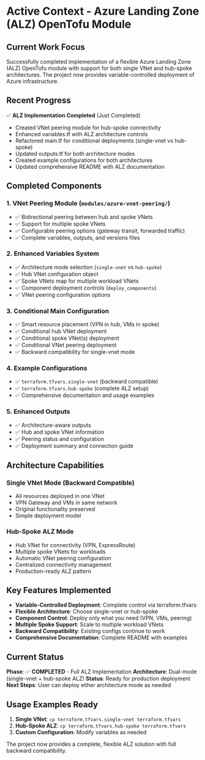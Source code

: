 # Active Context - Azure Landing Zone (ALZ) OpenTofu Module

## Current Work Focus
Successfully completed implementation of a flexible Azure Landing Zone (ALZ) OpenTofu module with support for both single VNet and hub-spoke architectures. The project now provides variable-controlled deployment of Azure infrastructure.

## Recent Progress
✅ **ALZ Implementation Completed** (Just Completed)
- Created VNet peering module for hub-spoke connectivity
- Enhanced variables.tf with ALZ architecture controls
- Refactored main.tf for conditional deployments (single-vnet vs hub-spoke)
- Updated outputs.tf for both architecture modes
- Created example configurations for both architectures
- Updated comprehensive README with ALZ documentation

## Completed Components

### 1. VNet Peering Module (`modules/azure-vnet-peering/`)
- ✅ Bidirectional peering between hub and spoke VNets
- ✅ Support for multiple spoke VNets
- ✅ Configurable peering options (gateway transit, forwarded traffic)
- ✅ Complete variables, outputs, and versions files

### 2. Enhanced Variables System
- ✅ Architecture mode selection (`single-vnet` vs `hub-spoke`)
- ✅ Hub VNet configuration object
- ✅ Spoke VNets map for multiple workload VNets
- ✅ Component deployment controls (`deploy_components`)
- ✅ VNet peering configuration options

### 3. Conditional Main Configuration
- ✅ Smart resource placement (VPN in hub, VMs in spoke)
- ✅ Conditional hub VNet deployment
- ✅ Conditional spoke VNet(s) deployment
- ✅ Conditional VNet peering deployment
- ✅ Backward compatibility for single-vnet mode

### 4. Example Configurations
- ✅ `terraform.tfvars.single-vnet` (backward compatible)
- ✅ `terraform.tfvars.hub-spoke` (complete ALZ setup)
- ✅ Comprehensive documentation and usage examples

### 5. Enhanced Outputs
- ✅ Architecture-aware outputs
- ✅ Hub and spoke VNet information
- ✅ Peering status and configuration
- ✅ Deployment summary and connection guide

## Architecture Capabilities

### Single VNet Mode (Backward Compatible)
- All resources deployed in one VNet
- VPN Gateway and VMs in same network
- Original functionality preserved
- Simple deployment model

### Hub-Spoke ALZ Mode
- Hub VNet for connectivity (VPN, ExpressRoute)
- Multiple spoke VNets for workloads
- Automatic VNet peering configuration
- Centralized connectivity management
- Production-ready ALZ pattern

## Key Features Implemented
- **Variable-Controlled Deployment**: Complete control via terraform.tfvars
- **Flexible Architecture**: Choose single-vnet or hub-spoke
- **Component Control**: Deploy only what you need (VPN, VMs, peering)
- **Multiple Spoke Support**: Scale to multiple workload VNets
- **Backward Compatibility**: Existing configs continue to work
- **Comprehensive Documentation**: Complete README with examples

## Current Status
**Phase**: ✅ **COMPLETED** - Full ALZ Implementation
**Architecture**: Dual-mode (single-vnet + hub-spoke ALZ)
**Status**: Ready for production deployment
**Next Steps**: User can deploy either architecture mode as needed

## Usage Examples Ready
1. **Single VNet**: `cp terraform.tfvars.single-vnet terraform.tfvars`
2. **Hub-Spoke ALZ**: `cp terraform.tfvars.hub-spoke terraform.tfvars`
3. **Custom Configuration**: Modify variables as needed

The project now provides a complete, flexible ALZ solution with full backward compatibility.
